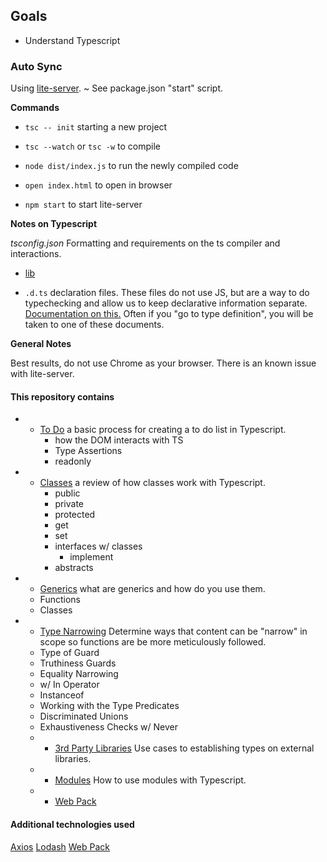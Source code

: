 ## Goals

- Understand Typescript

### Auto Sync
Using [lite-server](https://www.npmjs.com/package/lite-server). 
  ~ See package.json "start" script. 

**Commands**
* `tsc -- init` starting a new project

* `tsc --watch` or `tsc -w` to compile 

* `node dist/index.js` to run the newly compiled code 

* `open index.html` to open in browser

* `npm start` to start lite-server


**Notes on Typescript**

*tsconfig.json* Formatting and requirements on the ts compiler and interactions. 

- [lib](https://www.typescriptlang.org/tsconfig#lib) 

* `.d.ts` declaration files. These files do not use JS, but are a way to do typechecking and allow us to keep declarative information separate. [Documentation on this.](https://www.typescriptlang.org/docs/handbook/declaration-files/templates/module-d-ts.html) Often if you "go to type definition", you will be taken to one of these documents. 

**General Notes**

Best results, do not use Chrome as your browser. There is an known issue with lite-server. 

#### This repository contains 

* - [To Do](./TODO/)
  a basic process for creating a to do list in Typescript. 
    - how the DOM interacts with TS
    - Type Assertions 
    - readonly
* - [Classes](./CLASSES/)
  a review of how classes work with Typescript. 
    - public
    - private
    - protected 
    - get 
    - set 
    - interfaces w/ classes
      - implement 
    - abstracts 

* - [Generics](./GENERICS/)
  what are generics and how do you use them. 
  - Functions
  - Classes 

* - [Type Narrowing](./TYPENARROWING/)
  Determine ways that content can be "narrow" in scope so functions are be more meticulously followed. 
  - Type of Guard 
  - Truthiness Guards 
  - Equality Narrowing 
  - w/ In Operator
  - Instanceof 
  - Working with the Type Predicates 
  - Discriminated Unions
  - Exhaustiveness Checks w/ Never

  * - [3rd Party Libraries](./LIBRARIES/)
    Use cases to establishing types on external libraries. 

  * - [Modules](./MODULES/)
    How to use modules with Typescript. 

  * - [Web Pack](./WEBPCK/)

#### Additional technologies used
[Axios](https://www.npmjs.com/package/axios)
[Lodash](https://lodash.com/)
[Web Pack](https://webpack.js.org/)
